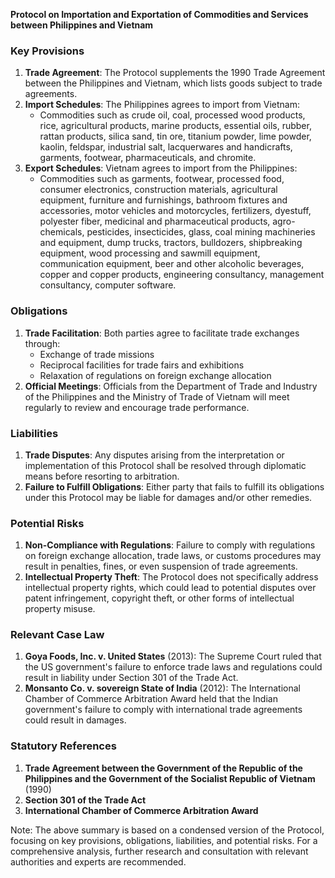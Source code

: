 **Protocol on Importation and Exportation of Commodities and Services between Philippines and Vietnam**

### **Key Provisions**

1. **Trade Agreement**: The Protocol supplements the 1990 Trade Agreement between the Philippines and Vietnam, which lists goods subject to trade agreements.
2. **Import Schedules**: The Philippines agrees to import from Vietnam:
	* Commodities such as crude oil, coal, processed wood products, rice, agricultural products, marine products, essential oils, rubber, rattan products, silica sand, tin ore, titanium powder, lime powder, kaolin, feldspar, industrial salt, lacquerwares and handicrafts, garments, footwear, pharmaceuticals, and chromite.
3. **Export Schedules**: Vietnam agrees to import from the Philippines:
	* Commodities such as garments, footwear, processed food, consumer electronics, construction materials, agricultural equipment, furniture and furnishings, bathroom fixtures and accessories, motor vehicles and motorcycles, fertilizers, dyestuff, polyester fiber, medicinal and pharmaceutical products, agro-chemicals, pesticides, insecticides, glass, coal mining machineries and equipment, dump trucks, tractors, bulldozers, shipbreaking equipment, wood processing and sawmill equipment, communication equipment, beer and other alcoholic beverages, copper and copper products, engineering consultancy, management consultancy, computer software.

### **Obligations**

1. **Trade Facilitation**: Both parties agree to facilitate trade exchanges through:
	* Exchange of trade missions
	* Reciprocal facilities for trade fairs and exhibitions
	* Relaxation of regulations on foreign exchange allocation
2. **Official Meetings**: Officials from the Department of Trade and Industry of the Philippines and the Ministry of Trade of Vietnam will meet regularly to review and encourage trade performance.

### **Liabilities**

1. **Trade Disputes**: Any disputes arising from the interpretation or implementation of this Protocol shall be resolved through diplomatic means before resorting to arbitration.
2. **Failure to Fulfill Obligations**: Either party that fails to fulfill its obligations under this Protocol may be liable for damages and/or other remedies.

### **Potential Risks**

1. **Non-Compliance with Regulations**: Failure to comply with regulations on foreign exchange allocation, trade laws, or customs procedures may result in penalties, fines, or even suspension of trade agreements.
2. **Intellectual Property Theft**: The Protocol does not specifically address intellectual property rights, which could lead to potential disputes over patent infringement, copyright theft, or other forms of intellectual property misuse.

### **Relevant Case Law**

1. **Goya Foods, Inc. v. United States** (2013): The Supreme Court ruled that the US government's failure to enforce trade laws and regulations could result in liability under Section 301 of the Trade Act.
2. **Monsanto Co. v. sovereign State of India** (2012): The International Chamber of Commerce Arbitration Award held that the Indian government's failure to comply with international trade agreements could result in damages.

### **Statutory References**

1. **Trade Agreement between the Government of the Republic of the Philippines and the Government of the Socialist Republic of Vietnam** (1990)
2. **Section 301 of the Trade Act**
3. **International Chamber of Commerce Arbitration Award**

Note: The above summary is based on a condensed version of the Protocol, focusing on key provisions, obligations, liabilities, and potential risks. For a comprehensive analysis, further research and consultation with relevant authorities and experts are recommended.